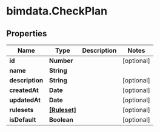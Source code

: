 # bimdata.CheckPlan

## Properties

Name | Type | Description | Notes
------------ | ------------- | ------------- | -------------
**id** | **Number** |  | [optional] 
**name** | **String** |  | 
**description** | **String** |  | [optional] 
**createdAt** | **Date** |  | [optional] 
**updatedAt** | **Date** |  | [optional] 
**rulesets** | [**[Ruleset]**](Ruleset.md) |  | [optional] 
**isDefault** | **Boolean** |  | [optional] 


